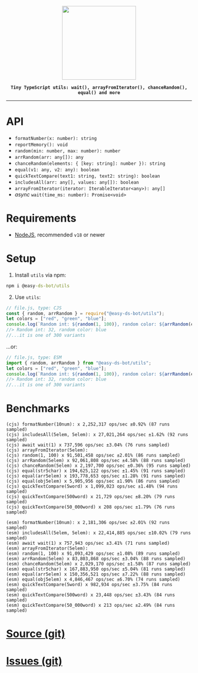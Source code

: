 <p align="center">
    <img src="https://avatars.githubusercontent.com/u/142582396?s=400&u=081f3176405a243f5090002723556c3e723089e3&v=4" width="200"/>
</p>

<b align="center">
    
    Tiny TypeScript utils: wait(), arrayFromIterator(), chanceRandom(), equal() and more
    
</b>
<hr>

# API
- `formatNumber(x: number): string`
- `reportMemory(): void`
- `random(min: number, max: number): number`
- `arrRandom(arr: any[]): any`
- `chanceRandom(elements: { [key: string]: number }): string`
- `equal(v1: any, v2: any): boolean`
- `quickTextCompare(text1: string, text2: string): boolean`
- `includesAll(arr: any[], values: any[]): boolean`
- `arrayFromIterator(iterator: IterableIterator<any>): any[]`
- *async* `wait(time_ms: number): Promise<void>`
# Requirements
- [NodeJS](https://nodejs.org/en), recommended `v18` or newer
# Setup
1. Install `utils` via npm:
```bat
npm i @easy-ds-bot/utils
```

2. Use `utils`:
```js
// file.js, type: CJS
const { random, arrRandom } = require("@easy-ds-bot/utils");
let colors = ["red", "green", "blue"];
console.log(`Random int: ${random(1, 100)}, random color: ${arrRandom(colors)}`);
//> Random int: 32, random color: blue
//...it is one of 300 variants
```
...or:
```js
// file.js, type: ESM
import { random, arrRandom } from "@easy-ds-bot/utils";
let colors = ["red", "green", "blue"];
console.log(`Random int: ${random(1, 100)}, random color: ${arrRandom(colors)}`);
//> Random int: 32, random color: blue
//...it is one of 300 variants
```

# Benchmarks
```
(cjs) formatNumber(10num): x 2,252,317 ops/sec ±0.92% (87 runs sampled)
(cjs) includesAll(5elem, 5elem): x 27,021,264 ops/sec ±1.62% (92 runs sampled)
(cjs) await wait(1) x 737,596 ops/sec ±3.04% (76 runs sampled)
(cjs) arrayFromIterator(5elem):
(cjs) random(1, 100) x 91,501,458 ops/sec ±2.01% (86 runs sampled)
(cjs) arrRandom(5elem) x 92,061,808 ops/sec ±4.58% (88 runs sampled)
(cjs) chanceRandom(5elem) x 2,197,700 ops/sec ±0.36% (95 runs sampled)
(cjs) equal(str5char) x 194,625,122 ops/sec ±1.45% (91 runs sampled)
(cjs) equal(arr5elem) x 193,778,653 ops/sec ±1.28% (91 runs sampled)
(cjs) equal(obj5elem) x 5,905,956 ops/sec ±1.90% (86 runs sampled)
(cjs) quickTextCompare(5word) x 1,099,023 ops/sec ±1.48% (94 runs sampled)
(cjs) quickTextCompare(500word) x 21,729 ops/sec ±8.20% (79 runs sampled)
(cjs) quickTextCompare(50_000word) x 208 ops/sec ±1.79% (76 runs sampled)

(esm) formatNumber(10num): x 2,181,306 ops/sec ±2.01% (92 runs sampled)
(esm) includesAll(5elem, 5elem): x 22,414,885 ops/sec ±10.02% (79 runs sampled)
(esm) await wait(1) x 757,943 ops/sec ±3.41% (71 runs sampled)
(esm) arrayFromIterator(5elem):
(esm) random(1, 100) x 91,093,429 ops/sec ±1.08% (89 runs sampled)
(esm) arrRandom(5elem) x 83,803,868 ops/sec ±3.04% (88 runs sampled)
(esm) chanceRandom(5elem) x 2,029,170 ops/sec ±1.58% (87 runs sampled)
(esm) equal(str5char) x 167,883,950 ops/sec ±5.04% (81 runs sampled)
(esm) equal(arr5elem) x 150,356,521 ops/sec ±7.22% (88 runs sampled)
(esm) equal(obj5elem) x 4,846,467 ops/sec ±6.70% (74 runs sampled)
(esm) quickTextCompare(5word) x 982,934 ops/sec ±3.75% (84 runs sampled)
(esm) quickTextCompare(500word) x 23,448 ops/sec ±3.43% (84 runs sampled)
(esm) quickTextCompare(50_000word) x 213 ops/sec ±2.49% (84 runs sampled)
```

# [Source (git)](https://github.com/easy-ds-bot/utils)
# [Issues (git)](https://github.com/easy-ds-bot/utils/issues)
